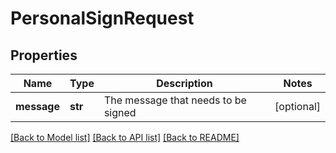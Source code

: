 # PersonalSignRequest

## Properties
Name | Type | Description | Notes
------------ | ------------- | ------------- | -------------
**message** | **str** | The message that needs to be signed | [optional] 

[[Back to Model list]](../README.md#documentation-for-models) [[Back to API list]](../README.md#documentation-for-api-endpoints) [[Back to README]](../README.md)


